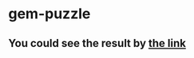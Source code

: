 # gem-puzzle

## You could see the result by [the link](https://hannaherman.github.io/english-for-kids/res/)
